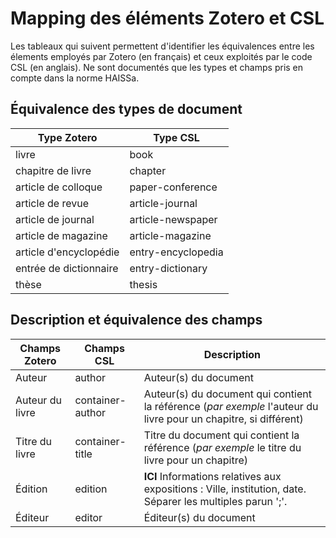 # Mapping des éléments Zotero et CSL
Les tableaux qui suivent permettent d'identifier les équivalences entre les élements employés par Zotero (en français) et ceux exploités par le code CSL (en anglais).
Ne sont documentés que les types et champs pris en compte dans la norme HAISSa.

## Équivalence des types de document 
| Type Zotero | Type CSL |
| ------------- | ------------- |
| livre |book|
| chapitre de livre | chapter |
| article de colloque | paper-conference |
| article de revue | article-journal |
| article de journal | article-newspaper |
| article de magazine | article-magazine |
| article d'encyclopédie | entry-encyclopedia |
| entrée de dictionnaire | entry-dictionary |
| thèse | thesis |

## Description et équivalence des champs
| Champs Zotero | Champs CSL | Description
| ------------- | ------------- | ------------- |
| Auteur | author | Auteur(s) du document 
| Auteur du livre | container-author | Auteur(s) du document qui contient la référence (*par exemple* l'auteur du livre pour un chapitre, si différent)
| Titre du livre | container-title | Titre du document qui contient la référence (*par exemple* le titre du livre pour un chapitre)
| Édition | edition | **ICI** Informations relatives aux expositions : Ville, institution, date. Séparer les multiples parun ';'.
| Éditeur | editor | Éditeur(s) du document

